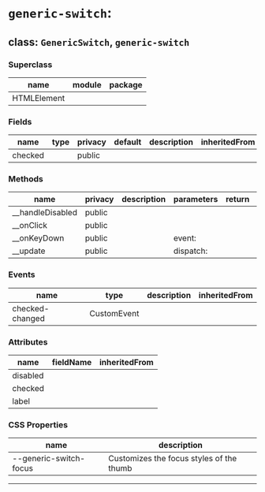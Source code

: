 # `generic-switch`:

## class: `GenericSwitch`, `generic-switch` 
  
  ### Superclass
  
  | name | module | package |
  |------|--------|---------|
  |HTMLElement | | |


### Fields

| name | type | privacy | default | description | inheritedFrom |
|------|------|---------|---------|-------------|---------------|
|checked | |public | | | | |


### Methods

| name | privacy | description | parameters | return | inheritedFrom |
|------|---------|-------------|------------|--------|---------------|
|__handleDisabled |public | | | | | |
|__onClick |public | | | | | |
|__onKeyDown |public | |event:  | | | |
|__update |public | |dispatch:  | | | |


### Events

| name | type | description | inheritedFrom |
|------|------|-------------|---------------|
|checked-changed |CustomEvent | | | |


### Attributes

| name | fieldName | inheritedFrom |
|------|-----------|---------------|
|disabled | | | |
|checked | | | |
|label | | | |


### CSS Properties

| name | description |
|------|-----------|
|--generic-switch-focus |Customizes the focus styles of the thumb |


<hr></hr>